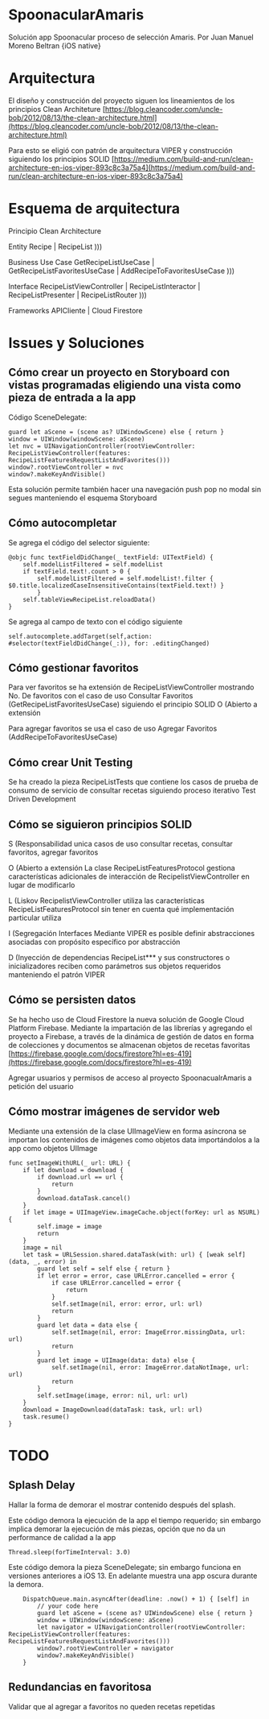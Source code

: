 # SpoonacularAmaris
Solución app Spoonacular proceso de selección Amaris.
Por Juan Manuel Moreno Beltran {iOS native}

# Arquitectura
El diseño y construcción del proyecto siguen los lineamientos de los principios Clean Architeture
[https://blog.cleancoder.com/uncle-bob/2012/08/13/the-clean-architecture.html](https://blog.cleancoder.com/uncle-bob/2012/08/13/the-clean-architecture.html)

Para esto se eligió con patrón de arquitectura VIPER y construcción siguiendo los principios SOLID
[https://medium.com/build-and-run/clean-architecture-en-ios-viper-893c8c3a75a4](https://medium.com/build-and-run/clean-architecture-en-ios-viper-893c8c3a75a4)

# Esquema de arquitectura
Principio Clean Architecture

Entity
Recipe | RecipeList
)))

Business Use Case
GetRecipeListUseCase | GetRecipeListFavoritesUseCase | AddRecipeToFavoritesUseCase
)))

Interface
RecipeListViewController | RecipeListInteractor | RecipeListPresenter | RecipeListRouter
)))

Frameworks
APICliente | Cloud Firestore

# Issues y Soluciones

## Cómo crear un proyecto en Storyboard con vistas programadas eligiendo una vista como pieza de entrada a la app
Código SceneDelegate:
```  
guard let aScene = (scene as? UIWindowScene) else { return }
window = UIWindow(windowScene: aScene)
let nvc = UINavigationController(rootViewController: RecipeListViewController(features: RecipeListFeaturesRequestListAndFavorites()))
window?.rootViewController = nvc
window?.makeKeyAndVisible()
```
Esta solución permite también hacer una navegación push pop no modal sin segues manteniendo el esquema Storyboard

## Cómo autocompletar
Se agrega el código del selector siguiente:
```  
@objc func textFieldDidChange(_ textField: UITextField) {
	self.modelListFiltered = self.modelList
	if textField.text!.count > 0 {
		self.modelListFiltered = self.modelList!.filter { $0.title.localizedCaseInsensitiveContains(textField.text!) }
		}
	self.tableViewRecipeList.reloadData()
}
```
Se agrega al campo de texto con el código siguiente
```  
self.autocomplete.addTarget(self,action: #selector(textFieldDidChange(_:)), for: .editingChanged)
```
## Cómo gestionar favoritos
Para ver favoritos se ha extensión de RecipeListViewController mostrando No. De favoritos con el caso de uso Consultar Favoritos (GetRecipeListFavoritesUseCase) siguiendo el principio SOLID O (Abierto a extensión

Para agregar favoritos se usa el caso de uso Agregar Favoritos (AddRecipeToFavoritesUseCase)

## Cómo crear Unit Testing
Se ha creado la pieza RecipeListTests que contiene los casos de prueba de consumo de servicio de consultar recetas siguiendo proceso iterativo Test Driven Development

## Cómo se siguieron principios SOLID
S (Responsabilidad unica casos de uso consultar recetas, consultar favoritos, agregar favoritos

O (Abierto a extensión La clase RecipeListFeaturesProtocol gestiona características adicionales de interacción de RecipelistViewController en lugar de modificarlo

L (Liskov RecipelistViewController utiliza las características RecipeListFeaturesProtocol sin tener en cuenta qué implementación particular utiliza

I (Segregación Interfaces Mediante VIPER es posible definir abstracciones asociadas con propósito específico por abstracción

D (Inyección de dependencias RecipeList*** y sus constructores o inicializadores reciben como parámetros sus objetos requeridos manteniendo el patrón VIPER

## Cómo se persisten datos
Se ha hecho uso de Cloud Firestore la nueva  solución de Google Cloud Platform Firebase. Mediante la impartación de las librerías y agregando el proyecto a Firebase, a través de la dinámica de gestión de datos en forma de colecciones y documentos se almacenan objetos de recetas favoritas
[https://firebase.google.com/docs/firestore?hl=es-419](https://firebase.google.com/docs/firestore?hl=es-419)

Agregar usuarios y permisos de acceso al proyecto SpoonacualrAmaris a petición del usuario

## Cómo mostrar imágenes de servidor web
Mediante una extensión de la clase UIImageView en forma asíncrona se importan los contenidos de imágenes como objetos data importándolos a la app como objetos UIImage
```  
func setImageWithURL(_ url: URL) {
	if let download = download {
		if download.url == url {
			return
		}
		download.dataTask.cancel()
	}
	if let image = UIImageView.imageCache.object(forKey: url as NSURL) {
		self.image = image
		return
	}
	image = nil
	let task = URLSession.shared.dataTask(with: url) { [weak self] (data, _, error) in
		guard let self = self else { return }
		if let error = error, case URLError.cancelled = error {
			if case URLError.cancelled = error {
				return
			}
			self.setImage(nil, error: error, url: url)
			return
		}
		guard let data = data else {
			self.setImage(nil, error: ImageError.missingData, url: url)
			return
		}
		guard let image = UIImage(data: data) else {
			self.setImage(nil, error: ImageError.dataNotImage, url: url)
			return
		}
		self.setImage(image, error: nil, url: url)
	}
	download = ImageDownload(dataTask: task, url: url)
	task.resume()
}
```  
# TODO

## Splash Delay
Hallar la forma de demorar el mostrar contenido después del splash.

Este código demora la ejecución de la app el tiempo requerido; sin embargo implica demorar la ejecución de más piezas, opción que no da un performance de calidad a la app

```
Thread.sleep(forTimeInterval: 3.0)
```
Este código demora la pieza SceneDelegate; sin embargo funciona en versiones anteriores a iOS 13. En adelante muestra una app oscura durante la demora.

        DispatchQueue.main.asyncAfter(deadline: .now() + 1) { [self] in
            // your code here
            guard let aScene = (scene as? UIWindowScene) else { return }
            window = UIWindow(windowScene: aScene)
            let navigator = UINavigationController(rootViewController: RecipeListViewController(features: RecipeListFeaturesRequestListAndFavorites()))
            window?.rootViewController = navigator
            window?.makeKeyAndVisible()
        }

## Redundancias en favoritosa
Validar que al agregar a favoritos no queden recetas repetidas
